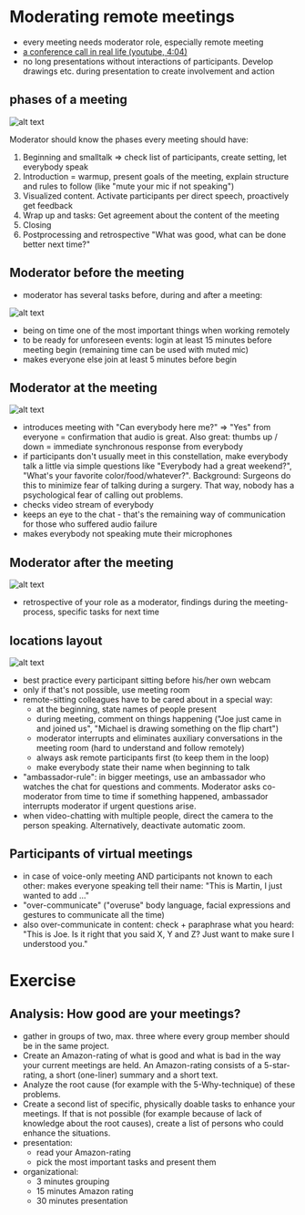 # Moderating remote meetings
- every meeting needs moderator role, especially remote meeting
- [a conference call in real life (youtube, 4:04)](https://www.youtube.com/watch?v=DYu_bGbZiiQ)
- no long presentations without interactions of participants. Develop drawings etc. during presentation to create involvement and action

## phases of a meeting

![alt text](slides/phasesOfAMeeting.png)

Moderator should know the phases every meeting should have:
1. Beginning and smalltalk => check list of participants, create setting, let everybody speak
2. Introduction = warmup, present goals of the meeting, explain structure and rules to follow (like "mute your mic if not speaking")
3. Visualized content. Activate participants per direct speech, proactively get feedback
4. Wrap up and tasks: Get agreement about the content of the meeting
5. Closing
6. Postprocessing and retrospective "What was good, what can be done better next time?"

## Moderator before the meeting

- moderator has several tasks before, during and after a meeting:

![alt text](slides/meetingBefore.png)

- being on time one of the most important things when working remotely
- to be ready for unforeseen events: login at least 15 minutes before meeting begin (remaining time can be used with muted mic)
- makes everyone else join at least 5 minutes before begin

## Moderator at the meeting

![alt text](slides/meetingDuring.png)

- introduces meeting with "Can everybody here me?" => "Yes" from everyone = confirmation that audio is great. Also great: thumbs up / down = immediate synchronous response from everybody
- if participants don't usually meet in this constellation, make everybody talk a little via simple questions like "Everybody had a great weekend?", "What's your favorite color/food/whatever?". Background: Surgeons do this to minimize fear of talking during a surgery. That way, nobody has a psychological fear of calling out problems. 
- checks video stream of everybody
- keeps an eye to the chat - that's the remaining way of communication for those who suffered audio failure
- makes everybody not speaking mute their microphones

## Moderator after the meeting

![alt text](slides/meetingAfter.png)

- retrospective of your role as a moderator, findings during the meeting-process, specific tasks for next time

## locations layout

![alt text](slides/locationsLayout.png)

- best practice every participant sitting before his/her own webcam
- only if that's not possible, use meeting room
- remote-sitting colleagues have to be cared about in a special way:
   - at the beginning, state names of people present
   - during meeting, comment on things happening ("Joe just came in and joined us", "Michael is drawing something on the flip chart")
   - moderator interrupts and eliminates auxiliary conversations in the meeting room (hard to understand and follow remotely)
   - always ask remote participants first (to keep them in the loop)
   - make everybody state their name when beginning to talk
- "ambassador-rule": in bigger meetings, use an ambassador who watches the chat for questions and comments. Moderator asks co-moderator from time to time if something happened, ambassador interrupts moderator if urgent questions arise.
- when video-chatting with multiple people, direct the camera to the person speaking. Alternatively, deactivate automatic zoom.

## Participants of virtual meetings
- in case of voice-only meeting AND participants not known to each other: makes everyone speaking tell their name: "This is Martin, I just wanted to add ..."
- "over-communicate" ("overuse" body language, facial expressions and gestures to communicate all the time) 
- also over-communicate in content: check + paraphrase what you heard: "This is Joe. Is it right that you said X, Y and Z? Just want to make sure I understood you." 

# Exercise
## Analysis: How good are your meetings?
- gather in groups of two, max. three where every group member should be in the same project.
- Create an Amazon-rating of what is good and what is bad in the way your current meetings are held. An Amazon-rating consists of a 5-star-rating, a short (one-liner) summary and a short text.
- Analyze the root cause (for example with the 5-Why-technique) of these problems.
- Create a second list of specific, physically doable tasks to enhance your meetings. If that is not possible (for example because of lack of knowledge about the root causes), create a list of persons who could enhance the situations.
- presentation:
    - read your Amazon-rating
    - pick the most important tasks and present them
- organizational:
    - 3 minutes grouping
    - 15 minutes Amazon rating
    - 30 minutes presentation
